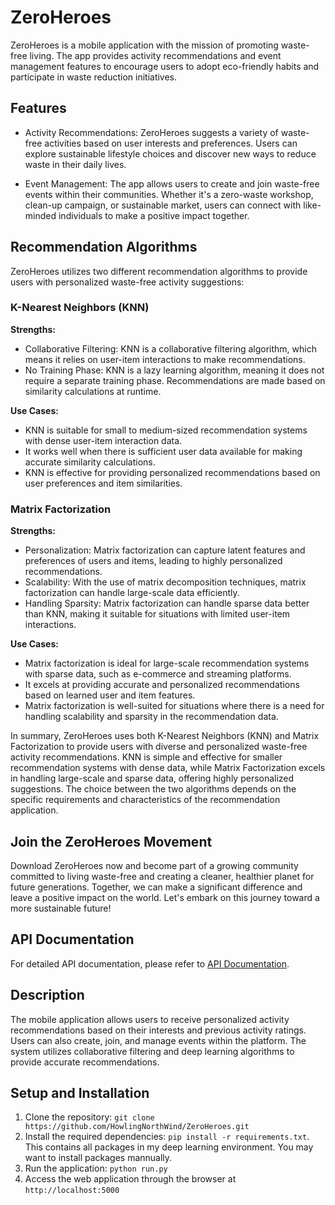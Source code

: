 # ZeroHeroes

ZeroHeroes is a mobile application with the mission of promoting waste-free living. The app provides activity recommendations and event management features to encourage users to adopt eco-friendly habits and participate in waste reduction initiatives.

## Features

- Activity Recommendations: ZeroHeroes suggests a variety of waste-free activities based on user interests and preferences. Users can explore sustainable lifestyle choices and discover new ways to reduce waste in their daily lives.

- Event Management: The app allows users to create and join waste-free events within their communities. Whether it's a zero-waste workshop, clean-up campaign, or sustainable market, users can connect with like-minded individuals to make a positive impact together.

## Recommendation Algorithms

ZeroHeroes utilizes two different recommendation algorithms to provide users with personalized waste-free activity suggestions:

### K-Nearest Neighbors (KNN)

**Strengths:**  

- Collaborative Filtering: KNN is a collaborative filtering algorithm, which means it relies on user-item interactions to make recommendations.
- No Training Phase: KNN is a lazy learning algorithm, meaning it does not require a separate training phase. Recommendations are made based on similarity calculations at runtime.

**Use Cases:**

- KNN is suitable for small to medium-sized recommendation systems with dense user-item interaction data.
- It works well when there is sufficient user data available for making accurate similarity calculations.
- KNN is effective for providing personalized recommendations based on user preferences and item similarities.

### Matrix Factorization

**Strengths:**

- Personalization: Matrix factorization can capture latent features and preferences of users and items, leading to highly personalized recommendations.
- Scalability: With the use of matrix decomposition techniques, matrix factorization can handle large-scale data efficiently.
- Handling Sparsity: Matrix factorization can handle sparse data better than KNN, making it suitable for situations with limited user-item interactions.

**Use Cases:**

- Matrix factorization is ideal for large-scale recommendation systems with sparse data, such as e-commerce and streaming platforms.
- It excels at providing accurate and personalized recommendations based on learned user and item features.
- Matrix factorization is well-suited for situations where there is a need for handling scalability and sparsity in the recommendation data.

In summary, ZeroHeroes uses both K-Nearest Neighbors (KNN) and Matrix Factorization to provide users with diverse and personalized waste-free activity recommendations. KNN is simple and effective for smaller recommendation systems with dense data, while Matrix Factorization excels in handling large-scale and sparse data, offering highly personalized suggestions. The choice between the two algorithms depends on the specific requirements and characteristics of the recommendation application.

## Join the ZeroHeroes Movement

Download ZeroHeroes now and become part of a growing community committed to living waste-free and creating a cleaner, healthier planet for future generations. Together, we can make a significant difference and leave a positive impact on the world. Let's embark on this journey toward a more sustainable future!

## API Documentation

For detailed API documentation, please refer to [API Documentation](https://docs.google.com/spreadsheets/d/18cMsfAd452XRPyuLJUjm_Iuk32PIuMxp91Tw0rNlvd4/edit#gid=0).

## Description

The mobile application allows users to receive personalized activity recommendations based on their interests and previous activity ratings. Users can also create, join, and manage events within the platform. The system utilizes collaborative filtering and deep learning algorithms to provide accurate recommendations.

## Setup and Installation

1. Clone the repository: `git clone https://github.com/HowlingNorthWind/ZeroHeroes.git`
2. Install the required dependencies: `pip install -r requirements.txt`.  
 This contains all packages in my deep learning environment. You may want to install packages mannually.  
3. Run the application: `python run.py`
4. Access the web application through the browser at `http://localhost:5000`
